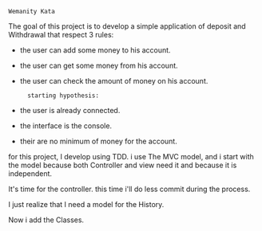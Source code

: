 	Wemanity Kata

The goal of this project is to develop a simple application of deposit and Withdrawal that respect 3 rules:

- the user can add some money to his account.
- the user can get some money from his account.
- the user can check the amount of money on his account.

		starting hypothesis:

- the user is already connected.
- the interface is the console.
- their are no minimum of money for the account.


for this project, I develop using TDD.
 i use The MVC model, and i start with the model because both Controller and view need it and because it is independent.
 
 It's time for the controller. this time i'll do less commit during the process.
 
 I just realize that I need a model for the History.
 
 Now i add the Classes.